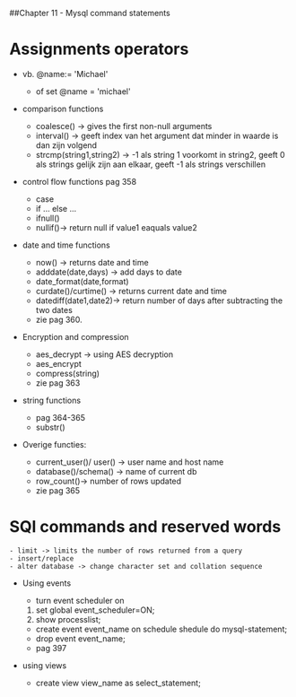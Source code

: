##Chapter 11 - Mysql command statements

# Assignments operators

* vb. @name:= 'Michael'
	- of set @name = 'michael'

* comparison functions 
	- coalesce() -> gives the first non-null arguments
	- interval() -> geeft index van het argument dat minder in waarde is dan zijn volgend
	- strcmp(string1,string2) -> -1 als string 1 voorkomt in string2, geeft 0 als strings gelijk zijn aan elkaar, geeft -1 als strings verschillen
	
* control flow functions pag 358
	- case
	- if ... else ...
	-  ifnull()
	- nullif()-> return null if value1 eaquals value2

* date and time functions
	- now() -> returns date and time
	- adddate(date,days) -> add days to date
	- date_format(date,format) 
	- curdate()/curtime() -> returns current date and time
	- datediff(date1,date2)-> return number of days after subtracting the two dates
	- zie pag 360.

* Encryption and compression 
	- aes_decrypt -> using AES decryption
	- aes_encrypt
	- compress(string)
	- zie pag 363
	
* string functions
	- pag 364-365
	- substr() 
	
* Overige functies:
	- current_user()/ user() -> user name and host name
	- database()/schema() -> name of current db
	- row_count()-> number of rows updated
	- zie pag 365
	
# SQl commands and reserved words

	- limit -> limits the number of rows returned from a query
	- insert/replace
	- alter database -> change character set and collation sequence
	
* Using events
	- turn event scheduler on 
	1) set global event_scheduler=ON;
	2) show processlist;

	- create event event_name on schedule shedule do mysql-statement;
	- drop event event_name;
	- pag 397

* using views
	- create view view_name as select_statement;

